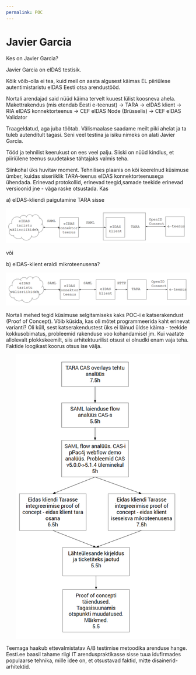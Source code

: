 ```yaml
---
permalink: POC
---
```


# Javier Garcia

Kes on Javier Garcia?

Javier Garcia on eIDAS testisik.

Kõik võib-olla ei tea, kuid meil on aasta algusest käimas EL piiriülese autentimistaristu eIDAS Eesti otsa arendustööd.

Nortali arendajad said nüüd käima tervelt kuuest lülist koosneva ahela. Makettrakendus (mis etendab Eesti e-teenust) -> TARA -> eIDAS klient -> RIA eIDAS konnektorteenus -> CEF eIDAS Node (Brüsselis) -> CEF eIDAS Validator

Traageldatud, aga juba töötab. Välismaalase saadame meilt piki ahelat ja ta tuleb autenditult tagasi. Seni veel testina ja isiku nimeks on alati Javier Garcia.  

Tööd ja tehnilist keerukust on ees veel palju. Siiski on nüüd kindlus, et piiriülene teenus suudetakse tähtajaks valmis teha.

Siinkohal üks huvitav moment. Tehnilises plaanis on kõi keerelnud küsimuse ümber, kuidas siseriiklik TARA-teenus eIDAS konnektorteenusega ühendada. Erinevad protokollid, erinevad teegid,samade teekide erinevad versioonid jne - väga raske otsustada. Kas

a) eIDAS-kliendi paigutamine TARA sisse

<p style='text-align:center;'><img src='img/POC1.PNG' style='width:700px'></p>

või 

b) eIDAS-klient eraldi mikroteenusena?

<p style='text-align:center;'><img src='img/POC2.PNG' style='width:700px'></p>

Nortali mehed tegid küsimuse selgitamiseks kaks POC-i e katserakendust (Proof of Concept). Võib küsida, kas oli mõtet programmeerida kaht erinevat varianti? Oli küll, sest katserakendustest üks ei läinud üldse käima - teekide kokkusobimatus, probleemid rakenduse voo kohandamisel jm. Kui vaatate allolevalt plokkskeemilt, siis arhitektuurilist otsust ei olnudki enam vaja teha. Faktide loogikast koorus otsus ise välja. 

<p style='text-align:center;'><img src='img/Plokkskeem.PNG' style='width:450px'></p>

Teemaga haakub ettevalmistatav A/B testimise metoodika arenduse hange. Eesti.ee baasil tahame riigi IT arenduspraktikasse sisse tuua idufirmades populaarse tehnika, mille idee on, et otsustavad faktid, mitte disainerid-arhitektid.